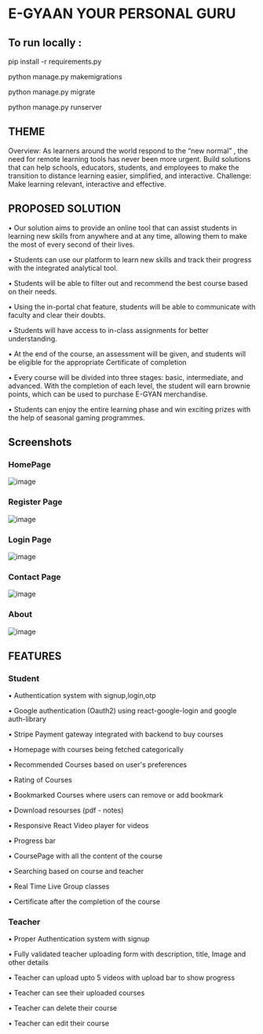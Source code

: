 # E-GYAAN YOUR PERSONAL GURU
 
 
## To run locally :


pip install -r requirements.py

python manage.py makemigrations

python manage.py migrate

python manage.py runserver
 
## THEME
Overview: As learners around the world respond to the “new normal” , the need for remote learning tools has never been more urgent. Build solutions that can help schools, educators, students, and employees to make the transition to distance learning easier, simplified, and interactive. Challenge: Make learning relevant, interactive and effective.

## PROPOSED SOLUTION

•	Our solution aims to provide an online tool that can assist students in learning new skills from anywhere and at any time, allowing them to make the most of every second of their lives.

•	Students can use our platform to learn new skills and track their progress with the integrated analytical tool.

•	Students will be able to filter out and recommend the best course based on their needs.

•	Using the in-portal chat feature, students will be able to communicate with faculty and clear their doubts.

•	Students will have access to in-class assignments for better understanding.

•	At the end of the course, an assessment will be given, and students will be eligible for the appropriate Certificate of completion

•	Every course will be divided into three stages: basic, intermediate, and advanced. With the completion of each level, the student will earn brownie points, which can be used to purchase E-GYAN merchandise.

•	Students can enjoy the entire learning phase and win exciting prizes with the help of seasonal gaming programmes.
## Screenshots

### HomePage
![image](https://user-images.githubusercontent.com/64836894/193439099-df6e4a5b-be98-4494-84c1-4cf9c548e39c.png)
### Register Page
![image](https://user-images.githubusercontent.com/64836894/193439117-ce94de72-eef5-4f7a-84ba-d287dc2ba77f.png)
### Login Page
![image](https://user-images.githubusercontent.com/64836894/193439126-ce03f8a8-8dd0-4cd2-8e53-b8b9a346140a.png)
### Contact Page
![image](https://user-images.githubusercontent.com/64836894/193439160-d7091696-1e44-4edd-91a1-f4a4611eb6fb.png)
### About
![image](https://user-images.githubusercontent.com/64836894/193439190-d9176fb1-979a-473e-83be-3f52529cac0a.png)



## FEATURES
### Student
•	Authentication system with signup,login,otp

•	Google authentication (Oauth2) using react-google-login and google auth-library

•	Stripe Payment gateway integrated with backend to buy courses

•	Homepage with courses being fetched categorically

•	Recommended Courses based on user's preferences

•	Rating of Courses

•	Bookmarked Courses where users can remove or add bookmark

•	Download resourses (pdf - notes)

•	Responsive React Video player for videos

•	Progress bar

•	CoursePage with all the content of the course

•	Searching based on course and teacher

•	Real Time Live Group classes

•	Certificate after the completion of the course 


### Teacher
•	Proper Authentication system with signup

•	Fully validated teacher uploading form with description, title, Image and other details

•	Teacher can upload upto 5 videos with upload bar to show progress

•	Teacher can see their uploaded courses

•	Teacher can delete their course

•	Teacher can edit their course


